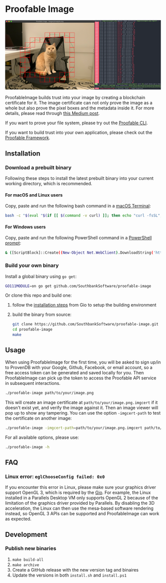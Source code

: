 # Proofable Image

![Proofable Image Screenshot](docs/proofable-image-screenshot.png)

ProofableImage builds trust into your image by creating a blockchain certificate for it. The image certificate can not only prove the image as a whole but also prove the pixel boxes and the metadata inside it. For more details, please read through [this Medium post](https://medium.com/@guiguan/build-trust-into-image-with-blockchain-4894c39bde7f).

If you want to prove your file system, please try out the [Proofable CLI](https://docs.proofable.io/cli/).

If you want to build trust into your own application, please check out the [Proofable Framework](https://proofable.io/).

## Installation

### Download a prebuilt binary

Following these steps to install the latest prebuilt binary into your current working directory, which is recommended.

#### For macOS and Linux users

Copy, paste and run the following bash command in a [macOS Terminal](https://support.apple.com/en-au/guide/terminal/welcome/mac):

```zsh
bash -c "$(eval "$(if [[ $(command -v curl) ]]; then echo "curl -fsSL"; else echo "wget -qO-"; fi) https://raw.githubusercontent.com/SouthbankSoftware/proofable-image/master/install.sh")"
```

#### For Windows users

Copy, paste and run the following PowerShell command in a [PowerShell prompt](https://docs.microsoft.com/en-us/powershell/scripting/overview?view=powershell-7):

```zsh
& ([ScriptBlock]::Create((New-Object Net.WebClient).DownloadString('https://raw.githubusercontent.com/SouthbankSoftware/proofable-image/master/install.ps1')))
```

### Build your own binary

Install a global binary using `go get`:

```zsh
GO111MODULE=on go get github.com/SouthbankSoftware/proofable-image
```

Or clone this repo and build one:

1. follow the [installation steps](https://gioui.org/doc/install) from Gio to setup the building environment

2. build the binary from source:

   ```zsh
   git clone https://github.com/SouthbankSoftware/proofable-image.git
   cd proofable-image
   make
   ```

## Usage

When using ProofableImage for the first time, you will be asked to sign up/in to ProvenDB with your Google, Github, Facebook, or email account, so a free access token can be generated and saved locally for you. Then ProofableImage can pick up the token to access the Proofable API service in subsequent interactions.

```zsh
./proofable-image path/to/your/image.png
```

This will create an image certificate at `path/to/your/image.png.imgcert` if it doesn't exist yet, and verify the image against it. Then an image viewer will pop up to show any tampering. You can use the option `-imgcert-path` to test the certificate on another image:

```zsh
./proofable-image -imgcert-path=path/to/your/image.png.imgcert path/to/another/image.png
```

For all available options, please use:

```zsh
./proofable-image -h
```

## FAQ

### Linux error: `eglChooseConfig failed: 0x0`

If you encounter this error in Linux, please make sure your graphics driver support OpenGL 3, which is required by the [Gio](https://gioui.org/). For example, the Linux installed in a Parallels Desktop VM only supports OpenGL 2 because of the limitation of the graphics driver provided by Parallels. By disabling the 3D acceleration, the Linux can then use the mesa-based software rendering instead, so OpenGL 3 APIs can be supported and ProofableImage can work as expected.

## Development

### Publish new binaries

1. `make build-all`
2. `make archive`
3. Create a GitHub release with the new version tag and binaires
4. Update the versions in both `install.sh` and `install.ps1`

